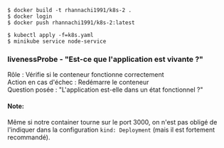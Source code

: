 
```
$ docker build -t rhannachi1991/k8s-2 .
$ docker login
$ docker push rhannachi1991/k8s-2:latest
```

```
$ kubectl apply -f=k8s.yaml
$ minikube service node-service
```

### livenessProbe - "Est-ce que l'application est vivante ?"
Rôle : Vérifie si le conteneur fonctionne correctement\
Action en cas d'échec : Redémarre le conteneur\
Question posée : "L'application est-elle dans un état fonctionnel ?"

#### Note:
Même si notre container tourne sur le port 3000, on n'est pas obligé de l'indiquer dans la configuration `kind: Deployment` (mais il est fortement recommandé).
